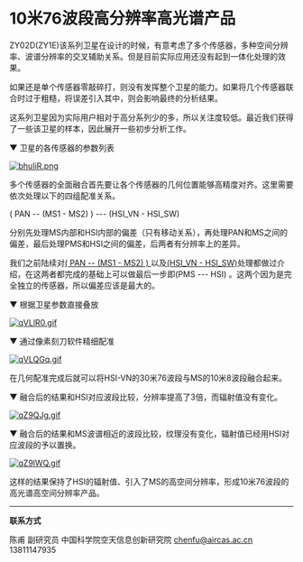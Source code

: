# 10米76波段高分辨率高光谱产品

ZY02D(ZY1E)该系列卫星在设计的时候，有意考虑了多个传感器，多种空间分辨率、波谱分辨率的交叉辅助关系。但是目前实际应用还没有起到一体化处理的效果。

如果还是单个传感器零敲碎打，则没有发挥整个卫星的能力。如果将几个传感器联合时过于粗糙，将误差引入其中，则会影响最终的分析结果。

这系列卫星因为实际用户相对于高分系列少的多，所以关注度较低。最近我们获得了一些该卫星的样本，因此展开一些初步分析工作。

▼ 卫星的各传感器的参数列表

[![bhuIiR.png](https://s1.ax1x.com/2022/03/10/bhuIiR.png)](https://imgtu.com/i/bhuIiR)

多个传感器的全面融合首先要让各个传感器的几何位置能够高精度对齐。这里需要依次处理以下的四组配准关系。

( PAN -- (MS1 - MS2) ) --- (HSI_VN - HSI_SW)

分别先处理MS内部和HSI内部的偏差（只有移动关系），再处理PAN和MS之间的偏差，最后处理PMS和HSI之间的偏差，后两者有分辨率上的差异。

我们之前陆续对[( PAN -- (MS1 - MS2) ) ](discuss_zy1e_psm.html)以及[(HSI_VN - HSI_SW)](discuss_zy1e_hsi_reg.html)处理都做过介绍，在这两者都完成的基础上可以做最后一步即(PMS --- HSI) 。这两个因为是完全独立的传感器，所以偏差应该是最大的。



▼ 根据卫星参数直接叠放

[![qVLlR0.gif](https://s1.ax1x.com/2022/03/20/qVLlR0.gif)](https://imgtu.com/i/qVLlR0)



▼ 通过像素刻刀软件精细配准

[![qVLQGq.gif](https://s1.ax1x.com/2022/03/20/qVLQGq.gif)](https://imgtu.com/i/qVLQGq)



在几何配准完成后就可以将HSI-VN的30米76波段与MS的10米8波段融合起来。



▼ 融合后的结果和HSI对应波段比较，分辨率提高了3倍，而辐射值没有变化。

[![qZ9QJg.gif](https://s1.ax1x.com/2022/03/20/qZ9QJg.gif)](https://imgtu.com/i/qZ9QJg)



▼ 融合后的结果和MS波谱相近的波段比较，纹理没有变化，辐射值已经用HSI对应波段的予以置换。

[![qZ9lWQ.gif](https://s1.ax1x.com/2022/03/20/qZ9lWQ.gif)](https://imgtu.com/i/qZ9lWQ)



这样的结果保持了HSI的辐射值、引入了MS的高空间分辨率，形成10米76波段的高光谱高空间分辨率产品。



---



**联系方式**

陈甫 副研究员
中国科学院空天信息创新研究院
chenfu@aircas.ac.cn
13811147935
